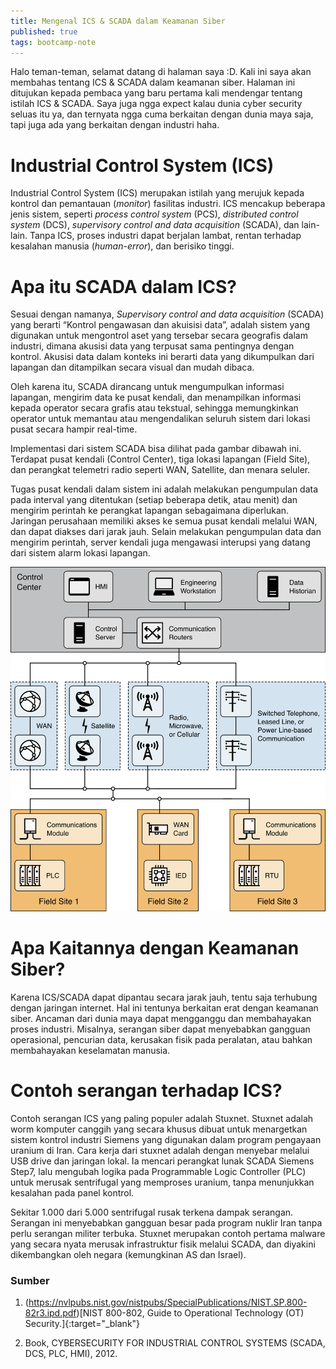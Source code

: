 ```yaml
---
title: Mengenal ICS & SCADA dalam Keamanan Siber
published: true
tags: bootcamp-note
---
```


Halo teman-teman, selamat datang di halaman saya :D. Kali ini saya akan membahas tentang ICS & SCADA dalam keamanan siber. Halaman ini ditujukan kepada pembaca yang baru pertama kali mendengar tentang istilah ICS & SCADA. Saya juga ngga expect kalau dunia cyber security seluas itu ya, dan ternyata ngga cuma berkaitan dengan dunia maya saja, tapi juga ada yang berkaitan dengan industri haha.

# Industrial Control System (ICS)

Industrial Control System (ICS) merupakan istilah yang merujuk kepada kontrol dan pemantauan (*monitor*) fasilitas industri. ICS mencakup beberapa jenis sistem, seperti *process control system* (PCS), *distributed control system* (DCS), *supervisory control and data acquisition* (SCADA), dan lain-lain. Tanpa ICS, proses industri dapat berjalan lambat, rentan terhadap kesalahan manusia (*human-error*), dan berisiko tinggi.

# Apa itu SCADA dalam ICS?

Sesuai dengan namanya, *Supervisory control and data acquisition* (SCADA) yang berarti “Kontrol pengawasan dan akuisisi data”, adalah sistem yang digunakan untuk mengontrol aset yang tersebar secara geografis dalam industri, dimana akusisi data yang terpusat sama pentingnya dengan kontrol. Akusisi data dalam konteks ini berarti data yang dikumpulkan dari lapangan dan ditampilkan secara visual dan mudah dibaca. 

Oleh karena itu, SCADA dirancang untuk mengumpulkan informasi lapangan, mengirim data ke pusat kendali, dan menampilkan informasi kepada operator secara grafis atau tekstual, sehingga memungkinkan operator untuk memantau atau mengendalikan seluruh sistem dari lokasi pusat secara hampir real-time.

Implementasi dari sistem SCADA bisa dilihat pada gambar dibawah ini. Terdapat pusat kendali (Control Center), tiga lokasi lapangan (Field Site), dan perangkat telemetri radio seperti WAN, Satellite, dan menara seluler. 

Tugas pusat kendali dalam sistem ini adalah melakukan pengumpulan data pada interval yang ditentukan (setiap beberapa detik, atau menit) dan mengirim perintah ke perangkat lapangan sebagaimana diperlukan. Jaringan perusahaan memiliki akses ke semua pusat kendali melalui WAN, dan dapat diakses dari jarak jauh. Selain melakukan pengumpulan data dan mengirim perintah, server kendali juga mengawasi interupsi yang datang dari sistem alarm lokasi lapangan.

![alt text](/assets/images/2025-06-12/image.png)

# Apa Kaitannya dengan Keamanan Siber?

Karena ICS/SCADA dapat dipantau secara jarak jauh, tentu saja terhubung dengan jaringan internet. Hal ini tentunya berkaitan erat dengan keamanan siber. Ancaman dari dunia maya dapat mengganggu dan membahayakan proses industri. Misalnya, serangan siber dapat menyebabkan gangguan operasional, pencurian data, kerusakan fisik pada peralatan, atau bahkan membahayakan keselamatan manusia. 

# Contoh serangan terhadap ICS?

Contoh serangan ICS yang paling populer adalah Stuxnet. Stuxnet adalah worm komputer canggih yang secara khusus dibuat untuk menargetkan sistem kontrol industri Siemens yang digunakan dalam program pengayaan uranium di Iran. Cara kerja dari stuxnet adalah dengan menyebar melalui USB drive dan jaringan lokal. Ia mencari perangkat lunak SCADA Siemens Step7, lalu mengubah logika pada Programmable Logic Controller (PLC) untuk merusak sentrifugal yang memproses uranium, tanpa menunjukkan kesalahan pada panel kontrol.

Sekitar 1.000 dari 5.000 sentrifugal rusak terkena dampak serangan. Serangan ini menyebabkan gangguan besar pada program nuklir Iran tanpa perlu serangan militer terbuka. Stuxnet merupakan contoh pertama malware yang secara nyata merusak infrastruktur fisik melalui SCADA, dan diyakini dikembangkan oleh negara (kemungkinan AS dan Israel).

### Sumber
1. (https://nvlpubs.nist.gov/nistpubs/SpecialPublications/NIST.SP.800-82r3.ipd.pdf)[NIST 800-802, Guide to Operational Technology (OT) Security.]{:target="_blank"}

2. Book, CYBERSECURITY FOR INDUSTRIAL CONTROL SYSTEMS (SCADA, DCS, PLC, HMI), 2012.


